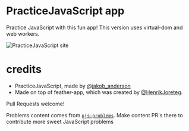 # PracticeJavaScript app

Practice JavaScript with this fun app!
This version uses virtual-dom and web workers.

![PracticeJavaScript site](https://cldup.com/xPO5Z3ukw3.png)

# credits

- PracticeJavaScript, made by [@jakob_anderson](http://twitter.com/jakob_anderson)
- Made on top of feather-app, which was created by [@HenrikJoreteg](http://twitter.com/henrikjoreteg).

Pull Requests welcome!

Problems content comes from [`pjs-problems`](https://github.com/PracticeJavaScript/pjs-problems).
Make content PR's there to contribute more sweet JavaScript problems
